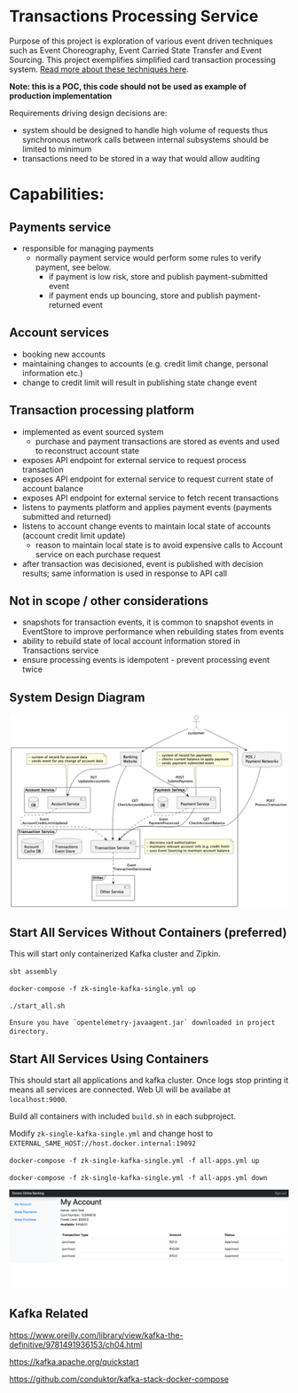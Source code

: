 # Transactions Processing Service

Purpose of this project is exploration of various event driven techniques such as Event Choreography, Event Carried State Transfer and Event Sourcing.
This project exemplifies simplified card transaction processing system. [Read more about these techniques here](docs/event_driven.md).

**Note: this is a POC, this code should not be used as example of production implementation**

Requirements driving design decisions are:

- system should be designed to handle high volume of requests thus synchronous network calls between internal subsystems should be limited to minimum 
- transactions need to be stored in a way that would allow auditing

# Capabilities:

## Payments service
- responsible for managing payments
  - normally payment service would perform some rules to verify payment, see below.
    - if payment is low risk, store and publish payment-submitted event
    - if payment ends up bouncing, store and publish payment-returned event

## Account services
- booking new accounts
- maintaining changes to accounts (e.g. credit limit change, personal information etc.)
- change to credit limit will result in publishing state change event

## Transaction processing platform
- implemented as event sourced system
  - purchase and payment transactions are stored as events and used to reconstruct account state
- exposes API endpoint for external service to request process transaction
- exposes API endpoint for external service to request current state of account balance
- exposes API endpoint for external service to fetch recent transactions
- listens to payments platform and applies payment events (payments submitted and returned)
- listens to account change events to maintain local state of accounts (account credit limit update)
  - reason to maintain local state is to avoid expensive calls to Account service on each purchase request
- after transaction was decisioned, event is published with decision results; same information is used in response to API call

## Not in scope / other considerations
- snapshots for transaction events, it is common to snapshot events in EventStore to improve performance when rebuilding states from events
- ability to rebuild state of local account information stored in Transactions service
- ensure processing events is idempotent - prevent processing event twice

## System Design Diagram

![alt text](docs/system_diagram.png)

## Start All Services Without Containers (preferred)

This will start only containerized Kafka cluster and Zipkin.

`sbt assembly`

`docker-compose -f zk-single-kafka-single.yml up`

`./start_all.sh`

    Ensure you have `opentelemetry-javaagent.jar` downloaded in project directory.

## Start All Services Using Containers

This should start all applications and kafka cluster. Once logs stop printing it means all services are connected. Web UI will be availabe at `localhost:9000`.

Build all containers with included `build.sh` in each subproject.

Modify `zk-single-kafka-single.yml` and change host to `EXTERNAL_SAME_HOST://host.docker.internal:19092`

`docker-compose -f zk-single-kafka-single.yml -f all-apps.yml up`

`docker-compose -f zk-single-kafka-single.yml -f all-apps.yml down`

![alt text](docs/app.png)

## Kafka Related

https://www.oreilly.com/library/view/kafka-the-definitive/9781491936153/ch04.html

https://kafka.apache.org/quickstart

https://github.com/conduktor/kafka-stack-docker-compose

